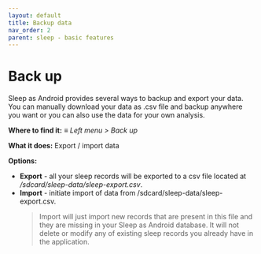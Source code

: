 ```yaml
---
layout: default
title: Backup data
nav_order: 2
parent: sleep - basic features
---
```


# Back up

Sleep as Android provides several ways to backup and export your data.
You can manually download your data as .csv file and backup anywhere you want or you can also use the data for your own analysis.

**Where to find it:**
_≡ Left menu > Back up_

**What it does:**
Export / import data

**Options:**
* **Export** - all your sleep records will be exported to a csv file located at _/sdcard/sleep-data/sleep-export.csv_.
* **Import** - initiate import of data from /sdcard/sleep-data/sleep-export.csv.
  > Import will just import new records that are present in this file and they are missing in your Sleep as Android database. It will not delete or modify any of existing sleep records you already have in the application.